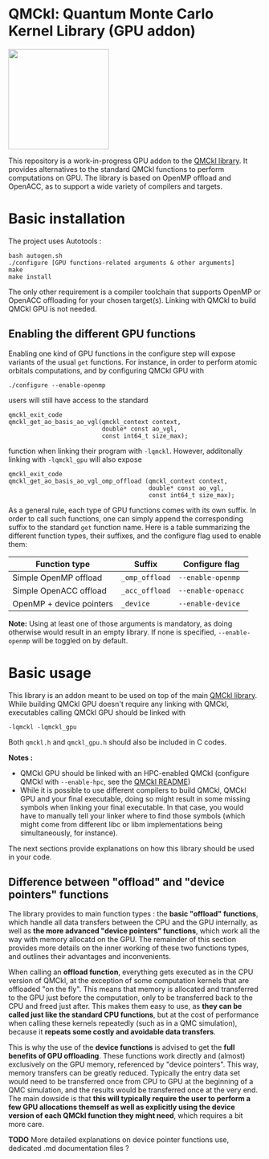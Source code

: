 # QMCkl: Quantum Monte Carlo Kernel Library (GPU addon)

<img src="https://trex-coe.eu/sites/default/files/styles/responsive_no_crop/public/2022-01/QMCkl%20code.png?itok=UvOUClA5" width=200>

This repository is a work-in-progress GPU addon to the [QMCkl library](https://github.com/TREX-CoE/qmckl). It provides alternatives to the standard QMCkl functions to perform computations on GPU. The library is based on OpenMP offload and OpenACC, as to support a wide variety of compilers and targets.



# Basic installation

The project uses Autotools :

```
bash autogen.sh
./configure [GPU functions-related arguments & other arguments]
make
make install
```

The only other requirement is a compiler toolchain that supports OpenMP or OpenACC offloading for your chosen target(s). Linking with QMCkl to build QMCkl GPU is not needed.


## Enabling the different GPU functions

Enabling one kind of GPU functions in the configure step will expose variants of the usual `get` functions. For instance, in order to perform atomic orbitals computations, and by configuring QMCkl GPU with

```
./configure --enable-openmp
```

users will still have access to the standard

```
qmckl_exit_code
qmckl_get_ao_basis_ao_vgl(qmckl_context context,
                          double* const ao_vgl,
                          const int64_t size_max);
```

function when linking their program with `-lqmckl`. However, additonally linking with `-lqmckl_gpu` will also expose

```
qmckl_exit_code
qmckl_get_ao_basis_ao_vgl_omp_offload (qmckl_context context,
                                       double* const ao_vgl,
                                       const int64_t size_max);
```

As a general rule, each type of GPU functions comes with its own suffix. In order to call such functions, one can simply append the corresponding suffix to the standard `get` function name. Here is a table summarizing the different function types, their suffixes, and the configure flag used to enable them: 

| Function type | Suffix | Configure flag |
| ----------- | ----------- | ----------- |
| Simple OpenMP offload | `_omp_offload` | `--enable-openmp` |
| Simple OpenACC offload | `_acc_offload` | `--enable-openacc` |
| OpenMP + device pointers | `_device` | `--enable-device` |

**Note:** Using at least one of those arguments is mandatory, as doing otherwise would result in an empty library. If none is specified, `--enable-openmp` will be toggled on by default.


# Basic usage

This library is an addon meant to be used on top of the main [QMCkl library](https://github.com/TREX-CoE/qmckl). While building QMCkl GPU doesn't require any linking with QMCkl, executables calling QMCkl GPU should be linked with

```
-lqmckl -lqmckl_gpu
```

Both `qmckl.h` and `qmckl_gpu.h` should also be included in C codes.

**Notes :** 
- QMCkl GPU should be linked with an HPC-enabled QMCkl (configure QMCkl with `--enable-hpc`, see the [QMCkl README](https://github.com/TREX-CoE/qmckl/blob/master/README.md))
- While it is possible to use different compilers to build QMCkl, QMCkl GPU and your final executable, doing so might result in some missing symbols when linking your final executable. In that case, you would have to manually tell your linker where to find those symbols (which might come from different libc or libm implementations being simultaneously, for instance).

The next sections provide explanations on how this library should be used in your code.


## Difference between "offload" and "device pointers" functions

The library provides to main function types : the **basic "offload" functions**, which handle all data transfers between the CPU and the GPU internally, as well as **the more advanced "device pointers" functions**, which work all the way with memory allocatd on the GPU. The remainder of this section provides more details on the inner working of these two functions types, and outlines their advantages and inconvenients.

When calling an **offload function**, everything gets executed as in the CPU version of QMCkl, at the exception of some computation kernels that are offloaded "on the fly". This means that memory is allocated and transferred to the GPU just before the computation, only to be transferred back to the CPU and freed just after. This makes them easy to use, as **they can be called just like the standard CPU functions**, but at the cost of performance when calling these kernels repeatedly (such as in a QMC simulation), because it **repeats some costly and avoidable data transfers**.

This is why the use of the **device functions** is advised to get the **full benefits of GPU offloading**. These functions work directly and (almost) exclusively on the GPU memory, referenced by "device pointers". This way, memory transfers can be greatly reduced. Typically the entry data set would need to be transferred once from CPU to GPU at the beginning of a QMC simulation, and the results would be transferred once at the very end. The main dowside is that **this will typically require the user to perform a few GPU allocations themself as well as explicitly using the device version of each QMCkl function they might need**, which requires a bit more care.

**TODO** More detailed explanations on device pointer functions use, dedicated .md documentation files ?
